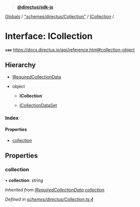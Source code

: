> **[@directus/sdk-js](../README.md)**

[Globals](../README.md) / ["schemes/directus/Collection"](../modules/_schemes_directus_collection_.md) / [ICollection](_schemes_directus_collection_.icollection.md) /

# Interface: ICollection

**`see`** https://docs.directus.io/api/reference.html#collection-object

## Hierarchy

* [IRequiredCollectionData](_schemes_directus_collection_.irequiredcollectiondata.md)

* object

  * **ICollection**

  * [ICollectionDataSet](_schemes_response_collection_.icollectiondataset.md)

### Index

#### Properties

* [collection](_schemes_directus_collection_.icollection.md#collection)

## Properties

###  collection

• **collection**: *string*

*Inherited from [IRequiredCollectionData](_schemes_directus_collection_.irequiredcollectiondata.md).[collection](_schemes_directus_collection_.irequiredcollectiondata.md#collection)*

*Defined in [schemes/directus/Collection.ts:4](https://github.com/janbiasi/sdk-js/blob/b445ae7/src/schemes/directus/Collection.ts#L4)*